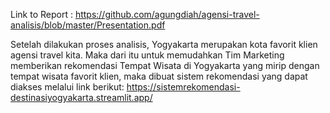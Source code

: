 Link to Report : https://github.com/agungdiah/agensi-travel-analisis/blob/master/Presentation.pdf

Setelah dilakukan proses analisis, Yogyakarta merupakan kota favorit klien agensi travel kita. Maka dari itu untuk memudahkan Tim Marketing 
memberikan rekomendasi Tempat Wisata di Yogyakarta yang mirip dengan tempat wisata favorit klien, maka dibuat sistem rekomendasi yang dapat
diakses melalui link berikut:
https://sistemrekomendasi-destinasiyogyakarta.streamlit.app/
